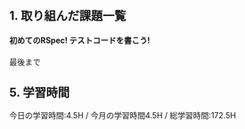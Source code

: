 ## 1. 取り組んだ課題一覧
#### 初めてのRSpec! テストコードを書こう!
最後まで

## 5. 学習時間
今日の学習時間:4.5H / 今月の学習時間4.5H / 総学習時間:172.5H
